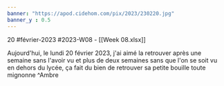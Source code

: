 ```yaml
---
banner: "https://apod.cidehom.com/pix/2023/230220.jpg"
banner_y : 0.5
---
```

20 #février-2023 #2023-W08 - [[Week 08.xlsx]]


Aujourd'hui, le lundi 20 février 2023, j'ai aimé la retrouver après une semaine sans l'avoir vu et plus de deux semaines sans que l'on se soit vu en dehors du lycée, ça fait du bien de retrouver sa petite bouille toute mignonne ^Ambre
